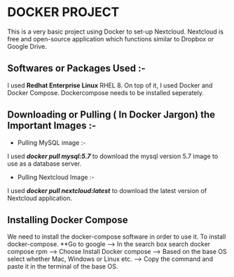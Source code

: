 
# DOCKER PROJECT 

This is a very basic project using Docker to set-up Nextcloud. Nextcloud is free and open-source application which functions similar to Dropbox or Google Drive.

                                                      
## Softwares or Packages Used :- 
                                                     
I used **Redhat Enterprise Linux** RHEL 8. On top of it, I used Docker and Docker Compose. Dockercompose needs to be installed seperately.



## Downloading or Pulling ( In Docker Jargon) the Important Images :-

- Pulling MySQL image :-

I used ***docker pull mysql:5.7*** to download the mysql version 5.7 image to use as a database server.

- Pulling Nextcloud Image :-

I used ***docker pull nextcloud:latest*** to download the latest version of Nextcloud application.


## Installing Docker Compose

We need to install the docker-compose software in order to use it. To install docker-compose.
**Go to google --> In the search box search docker compose rpm --> Choose Install Docker compose --> Based on the base OS select whether Mac, Windows or Linux etc. --> Copy the command and paste it in the terminal of the base OS.




